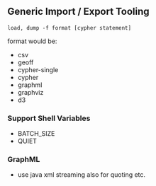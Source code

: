 ## Generic Import / Export Tooling

`load, dump -f format [cypher statement]`

format would be:

* csv
* geoff
* cypher-single
* cypher
* graphml
* graphviz
* d3


### Support Shell Variables

* BATCH_SIZE
* QUIET


### GraphML

* use java xml streaming also for quoting etc.